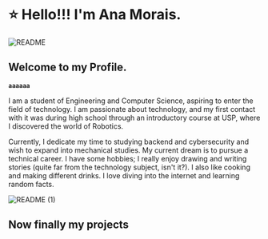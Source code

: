 

# ⭐ Hello!!! I'm Ana Morais.


![README](https://github.com/user-attachments/assets/e6cb2d27-80fb-4ead-8125-701a03479a02)
   
## Welcome to my Profile.
**`aaaaaa`**

I am a student of Engineering and Computer Science, aspiring to enter the field of technology. I am passionate about technology, and my first contact with it was during high school through an introductory course at USP, where I discovered the world of Robotics.
        
Currently, I dedicate my time to studying backend and cybersecurity and wish to expand into mechanical studies. My current dream is to pursue a technical career. 
I have some hobbies; I really enjoy drawing and writing stories (quite far from the technology subject, isn't it?). I also like cooking and making different drinks. I love diving into the internet and learning random facts. 
  
![README (1)](https://github.com/user-attachments/assets/221c7fe6-31a2-46b3-80fd-0a4bced45776)

## Now finally my projects 
